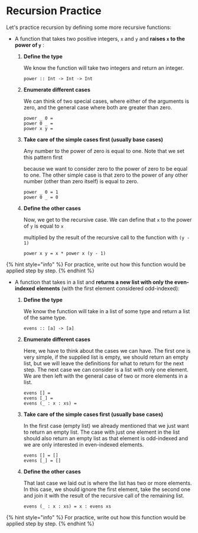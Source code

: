 # Recursion Practice

Let's practice recursion by defining some more recursive functions:

* A function that takes two positive integers, `x` and `y` and **raises `x` to the power of `y`** :
  1.  **Define the type**

      We know the function will take two integers and return an integer.

      ```
      power :: Int -> Int -> Int
      ```
  2.  **Enumerate different cases**

      We can think of two special cases, where either of the arguments is zero, and the general case where both are greater than zero.

      ```
      power _ 0 =
      power 0 _ = 
      power x y =
      ```
  3.  **Take care of the simple cases first (usually base cases)**

      Any number to the power of zero is equal to one. Note that we set this pattern first

      because we want to consider zero to the power of zero to be equal to one. The other simple case is that zero to the power of any other number (other than zero itself) is equal to zero.

      ```
      power _ 0 = 1
      power 0 _ = 0
      ```
  4.  **Define the other cases**

      Now, we get to the recursive case. We can define that `x` to the power of `y` is equal to `x`

      multiplied by the result of the recursive call to the function with `(y - 1)`

      ```
      power x y = x * power x (y - 1)
      ```

{% hint style="info" %}
For practice, write out how this function would be applied step by step. &#x20;
{% endhint %}

* A function that takes in a list and **returns a new list with only the even-indexed** **elements** (with the first element considered odd-indexed):
  1.  **Define the type**

      We know the function will take in a list of some type and return a list of the same type.

      ```
      evens :: [a] -> [a]
      ```
  2.  **Enumerate different cases**

      Here, we have to think about the cases we can have. The first one is very simple, if the supplied list is empty, we should return an empty list, but we will leave the definitions for what to return for the next step. The next case we can consider is a list with only one element. We are then left with the general case of two or more elements in a list.

      ```
      evens [] = 
      evens [_] = 
      evens (_ : x : xs) = 
      ```
  3.  **Take care of the simple cases first (usually base cases)**

      In the first case (empty list) we already mentioned that we just want to return an empty list. The case with just one element in the list should also return an empty list as that element is odd-indexed and we are only interested in even-indexed elements.

      ```
      evens [] = []
      evens [_] = []
      ```
  4.  **Define the other cases**

      That last case we laid out is where the list has two or more elements. In this case, we should ignore the first element, take the second one and join it with the result of the recursive call of the remaining list.

      ```
      evens (_ : x : xs) = x : evens xs
      ```

{% hint style="info" %}
For practice, write out how this function would be applied step by step. &#x20;
{% endhint %}

